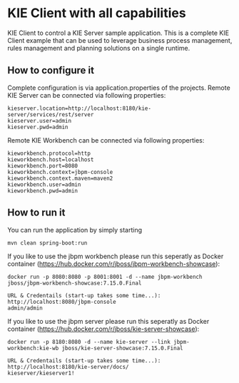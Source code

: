 KIE Client with all capabilities
========================================

KIE Client to control a KIE Server sample application.
This is a complete KIE Client example that can be used to leverage
business process management, rules management and planning solutions on a single runtime.

How to configure it
------------------------------

Complete configuration is via application.properties of the projects.
Remote KIE Server can be connected via following properties:

```
kieserver.location=http://localhost:8180/kie-server/services/rest/server
kieserver.user=admin
kieserver.pwd=admin
```

Remote KIE Workbench can be connected via following properties:

```
kieworkbench.protocol=http
kieworkbench.host=localhost
kieworkbench.port=8080
kieworkbench.context=jbpm-console
kieworkbench.context.maven=maven2
kieworkbench.user=admin
kieworkbench.pwd=admin
```

How to run it
------------------------------

You can run the application by simply starting

```
mvn clean spring-boot:run
```

If you like to use the jbpm workbench please run this seperatly as Docker container (https://hub.docker.com/r/jboss/jbpm-workbench-showcase):

```
docker run -p 8080:8080 -p 8001:8001 -d --name jbpm-workbench jboss/jbpm-workbench-showcase:7.15.0.Final

URL & Credentails (start-up takes some time...):
http://localhost:8080/jbpm-console
admin/admin
```

If you like to use the jbpm server please run this seperatly as Docker container (https://hub.docker.com/r/jboss/kie-server-showcase):

```
docker run -p 8180:8080 -d --name kie-server --link jbpm-workbench:kie-wb jboss/kie-server-showcase:7.15.0.Final

URL & Credentails (start-up takes some time...):
http://localhost:8180/kie-server/docs/
kieserver/kieserver1!
```
